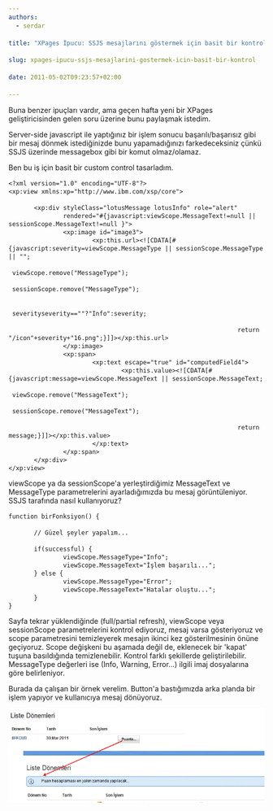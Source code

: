 ```yaml
---
authors:
  - serdar

title: "XPages İpucu: SSJS mesajlarını göstermek için basit bir kontrol"

slug: xpages-ipucu-ssjs-mesajlarini-gostermek-icin-basit-bir-kontrol

date: 2011-05-02T09:23:57+02:00

---
```


Buna benzer ipuçları vardır, ama geçen hafta yeni bir XPages geliştiricisinden gelen soru üzerine bunu paylaşmak istedim.

Server-side javascript ile yaptığınız bir işlem sonucu başarılı/başarısız gibi bir mesaj dönmek istediğinizde bunu yapamadığınızı farkedeceksiniz çünkü SSJS üzerinde messagebox gibi bir komut olmaz/olamaz.
<!-- more -->
Ben bu iş için basit bir custom control tasarladım.

```
<?xml version="1.0" encoding="UTF-8"?>
<xp:view xmlns:xp="http://www.ibm.com/xsp/core">

       <xp:div styleClass="lotusMessage lotusInfo" role="alert"
               rendered="#{javascript:viewScope.MessageText!=null || sessionScope.MessageText!=null }">
               <xp:image id="image3">
                       <xp:this.url><![CDATA[#{javascript:severity=viewScope.MessageType || sessionScope.MessageType || "";
                                                               viewScope.remove("MessageType");
                                                               sessionScope.remove("MessageType");

                                                               severityseverity==""?"Info":severity;

                                                               return "/icon"+severity+"16.png";}]]></xp:this.url>
               </xp:image>
               <xp:span>
                       <xp:text escape="true" id="computedField4">
                               <xp:this.value><![CDATA[#{javascript:message=viewScope.MessageText || sessionScope.MessageText;
                                                               viewScope.remove("MessageText");
                                                               sessionScope.remove("MessageText");

                                                               return message;}]]></xp:this.value>
                       </xp:text>
               </xp:span>
       </xp:div>
</xp:view>
```


viewScope ya da sessionScope'a yerleştirdiğimiz MessageText ve MessageType parametrelerini ayarladığımızda bu mesaj görüntüleniyor. SSJS tarafında nasıl kullanıyoruz?

```
function birFonksiyon() {

       // Güzel şeyler yapalım...

       if(successful) {
               viewScope.MessageType="Info";
               viewScope.MessageText="İşlem başarılı...";
       } else {
               viewScope.MessageType="Error";
               viewScope.MessageText="Hatalar oluştu...";
       }
}
```


Sayfa tekrar yüklendiğinde (full/partial refresh), viewScope veya sessionScope parametrelerini kontrol ediyoruz, mesaj varsa gösteriyoruz ve scope parametresini temizleyerek mesajın ikinci kez gösterilmesinin önüne geçiyoruz. Scope değişkeni bu aşamada değil de, eklenecek bir 'kapat' tuşuna basıldığında temizlenebilir. Kontrol farklı şekillerde geliştirilebilir. MessageType değerleri ise (Info, Warning, Error...) ilgili imaj dosyalarına göre belirleniyor.

Burada da çalışan bir örnek verelim. Button'a bastığımızda arka planda bir işlem yapıyor ve kullanıcıya mesaj dönüyoruz.

![Image:XPages İpucu: SSJS mesajlarını göstermek için basit bir kontrol](../../images/imported/xpages-ipucu-ssjs-mesajlarini-gostermek-icin-basit-bir-kontrol-M2.gif)
